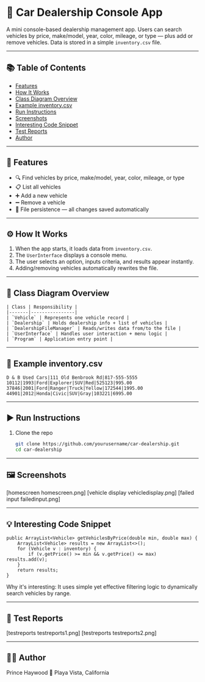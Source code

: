 # 🚗 Car Dealership Console App

A mini console-based dealership management app.
Users can search vehicles by price, make/model, year, color, mileage, or type — plus add or remove vehicles.
Data is stored in a simple `inventory.csv` file.

---

## 📚 Table of Contents
- [Features](#features)
- [How It Works](#how-it-works)
- [Class Diagram Overview](#class-diagram-overview)
- [Example inventory.csv](#example-inventorycsv)
- [Run Instructions](#run-instructions)
- [Screenshots](#screenshots)
- [Interesting Code Snippet](#interesting-code-snippet)
- [Test Reports](#test-reports)
- [Author](#author)

---

## 🧠 Features
- 🔍 Find vehicles by price, make/model, year, color, mileage, or type
- 📋 List all vehicles
- ➕ Add a new vehicle
- ➖ Remove a vehicle
- 💾 File persistence — all changes saved automatically

---

## ⚙️ How It Works
1. When the app starts, it loads data from `inventory.csv`.
2. The `UserInterface` displays a console menu.
3. The user selects an option, inputs criteria, and results appear instantly.
4. Adding/removing vehicles automatically rewrites the file.

---

## 🧩 Class Diagram Overview
```
| Class | Responsibility |
|-------|----------------|
| `Vehicle` | Represents one vehicle record |
| `Dealership` | Holds dealership info + list of vehicles |
| `DealershipFileManager` | Reads/writes data from/to the file |
| `UserInterface` | Handles user interaction + menu logic |
| `Program` | Application entry point |
```
---

## 📂 Example inventory.csv
```
D & B Used Cars|111 Old Benbrook Rd|817-555-5555
10112|1993|Ford|Explorer|SUV|Red|525123|995.00
37846|2001|Ford|Ranger|Truck|Yellow|172544|1995.00
44901|2012|Honda|Civic|SUV|Gray|103221|6995.00
```

---

## ▶️ Run Instructions
1. Clone the repo
   ```bash
   git clone https://github.com/yourusername/car-dealership.git
   cd car-dealership


---

## 🖼️ Screenshots

[homescreen homescreen.png]
[vehicle display vehicledisplay.png]
[failed input failedinput.png]

---

## 💡 Interesting Code Snippet
```
public ArrayList<Vehicle> getVehiclesByPrice(double min, double max) {
    ArrayList<Vehicle> results = new ArrayList<>();
    for (Vehicle v : inventory) {
        if (v.getPrice() >= min && v.getPrice() <= max) results.add(v);
    }
    return results;
}
```
Why it's interesting:
It uses simple yet effective filtering logic to dynamically search vehicles by range.

---

## 🧪 Test Reports
[testreports testreports1.png]
[testreports testreports2.png]

---

## 👨‍💻 Author

Prince Haywood
📍 Playa Vista, California